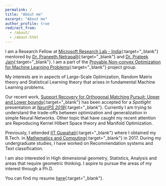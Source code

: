 ```yaml
---
permalink: /
title: "About me"
excerpt: "About me"
author_profile: true
redirect_from: 
  - /about/
  - /about.html
---
```


I am a Research Fellow at [Microsoft Research Lab - India](https://www.microsoft.com/en-us/research/lab/microsoft-research-india/){:target="_blank"} mentored by [Dr. Praneeth Netrapalli](https://www.microsoft.com/en-us/research/people/praneeth/){:target="_blank"} and [Dr. Prateek Jain](https://www.microsoft.com/en-us/research/people/prajain/){:target="_blank"}. I am a part of the [Provable Non-convex Optimization for Machine Learning Problems](https://www.microsoft.com/en-us/research/project/provable-non-convex-optimization-for-machine-learning-problems/){:target="_blank"} project group.

My interests are in aspects of Large-Scale Optimization, Random Matrix theory and Statistical Learning theory that arises in fundamental Machine Learning problems.

Our recent work, [Support Recovery for Orthogonal Matching Pursuit: Upper and Lower bounds](https://raghavsomani.github.io/publications/2018-09-05-OMP-2){:target="_blank"} has been accepted for a *Spotlight* presentation at [*NeurIPS 2018*](https://neurips.cc/Conferences/2018){:target="_blank"}. Currently I am trying to understand the trade-offs between optimization and generalization in simple Neural Networks. Other topic that have caught my recent attention are Reproducing Kernel Hilbert Space theory and Manifold Optimization.

Previously, I attended [IIT Guwahati](http://www.iitg.ernet.in/){:target="_blank"} where I obtained my B.Tech. in [Mathematics and Computing](https://www.iitg.ernet.in/maths/acads/btech_struct.php){:target="_blank"} in 2017. During my undergraduate studies, I have worked on Recommendation systems and Text classification.

I am also interested in High dimensional geometry, Statistics, Analysis and areas that require geometric thinking. I aspire to pursue the areas of my interest through a Ph.D.

You can find my resume [here](\files\Raghav_CV_MSR.pdf){:target="_blank"}.